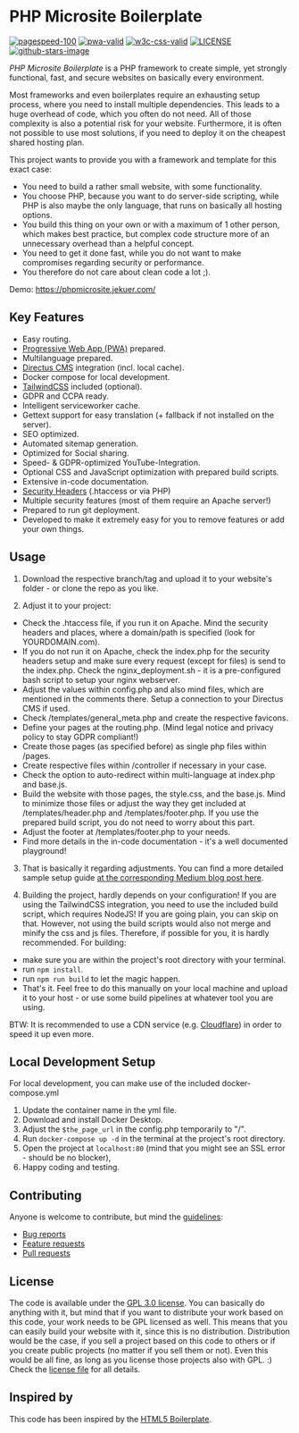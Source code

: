 # PHP Microsite Boilerplate

[![pagespeed-100](https://img.shields.io/badge/Lighthouse%20PageSpeed-100-success.svg)](https://pagespeed.web.dev/report?utm_source=psi&utm_medium=redirect&url=https://phpmicrosite.jekuer.com)
[![pwa-valid](https://img.shields.io/badge/PWA-valid-success.svg)](https://phpmicrosite.jekuer.com/)
[![w3c-css-valid](https://img.shields.io/badge/W3C%20CSS-valid-success.svg)](https://jigsaw.w3.org/css-validator/validator?uri=https%3A%2F%2Fphpmicrosite.jekuer.com%2F&profile=css3svg&usermedium=all)
[![LICENSE](https://img.shields.io/badge/license-GPL%203.0-blue.svg)](https://github.com/jekuer/php-microsite-boilerplate/blob/master/LICENSE.txt)
[![github-stars-image](https://img.shields.io/github/stars/jekuer/php-microsite-boilerplate.svg?label=github%20stars)](https://github.com/jekuer/php-microsite-boilerplate)

_PHP Microsite Boilerplate_ is a PHP framework to create simple, yet strongly functional, fast, and secure websites on basically every environment.

Most frameworks and even boilerplates require an exhausting setup process, where you need to install multiple dependencies. 
This leads to a huge overhead of code, which you often do not need. All of those complexity is also a potential risk for your website. 
Furthermore, it is often not possible to use most solutions, if you need to deploy it on the cheapest shared hosting plan.

This project wants to provide you with a framework and template for this exact case:

* You need to build a rather small website, with some functionality.
* You choose PHP, because you want to do server-side scripting, while PHP is also maybe the only language, that runs on basically all hosting options.
* You build this thing on your own or with a maximum of 1 other person, which makes best practice, but complex code structure more of an unnecessary overhead than a helpful concept.
* You need to get it done fast, while you do not want to make compromises regarding security or performance.
* You therefore do not care about clean code a lot ;).

Demo: <https://phpmicrosite.jekuer.com/>

## Key Features

* Easy routing.
* [Progressive Web App (PWA)](https://web.dev/progressive-web-apps/) prepared.
* Multilanguage prepared.
* [Directus CMS](https://directus.io/) integration (incl. local cache).
* Docker compose for local development.
* [TailwindCSS](https://tailwindcss.com/) included (optional).
* GDPR and CCPA ready.
* Intelligent serviceworker cache.
* Gettext support for easy translation (+ fallback if not installed on the server).
* SEO optimized.
* Automated sitemap generation.
* Optimized for Social sharing.
* Speed- & GDPR-optimized YouTube-Integration.
* Optional CSS and JavaScript optimization with prepared build scripts.
* Extensive in-code documentation.
* [Security Headers](https://securityheaders.com/) (.htaccess or via PHP)
* Multiple security features (most of them require an Apache server!)
* Prepared to run git deployment.
* Developed to make it extremely easy for you to remove features or add your own things.

## Usage

1. Download the respective branch/tag and upload it to your website's folder - or clone the repo as you like.

2. Adjust it to your project: 
  * Check the .htaccess file, if you run it on Apache. Mind the security headers and places, where a domain/path is specified (look for YOURDOMAIN.com). 
  * If you do not run it on Apache, check the index.php for the security headers setup and make sure every request (except for files) is send to the index.php. Check the nginx_deployment.sh - it is a pre-configured bash script to setup your nginx webserver. 
  * Adjust the values within config.php and also mind files, which are mentioned in the comments there. Setup a connection to your Directus CMS if used.
  * Check /templates/general_meta.php and create the respective favicons. 
  * Define your pages at the routing.php. (Mind legal notice and privacy policy to stay GDPR compliant!) 
  * Create those pages (as specified before) as single php files within /pages. 
  * Create respective files within /controller if necessary in your case. 
  * Check the option to auto-redirect within multi-language at index.php and base.js. 
  * Build the website with those pages, the style.css, and the base.js. Mind to minimize those files or adjust the way they get included at /templates/header.php and /templates/footer.php. If you use the prepared build script, you do not need to worry about this part. 
  * Adjust the footer at /templates/footer.php to your needs. 
  * Find more details in the in-code documentation - it's a well documented playground!

3. That is basically it regarding adjustments. You can find a more detailed sample setup guide [at the corresponding Medium blog post here](https://jenskuerschner.medium.com/build-a-kick-ass-php-microsite-in-under-4h-f21b27b904d2).

4. Building the project, hardly depends on your configuration! If you are using the TailwindCSS integration, you need to use the included build script, which requires NodeJS! If you are going plain, you can skip on that. However, not using the build scripts would also not merge and minify the css and js files. Therefore, if possible for you, it is hardly recommended. For building:
  * make sure you are within the project's root directory with your terminal.
  * run `npm install`.
  * run `npm run build` to let the magic happen.
  * That's it. Feel free to do this manually on your local machine and upload it to your host - or use some build pipelines at whatever tool you are using.

BTW: It is recommended to use a CDN service (e.g. [Cloudflare](https://www.cloudflare.com/)) in order to speed it up even more.

## Local Development Setup

For local development, you can make use of the included docker-compose.yml
1. Update the container name in the yml file.
2. Download and install Docker Desktop.
3. Adjust the `$the_page_url` in the config.php temporarily to "/".
4. Run `docker-compose up -d` in the terminal at the project's root directory.
5. Open the project at `localhost:80` (mind that you might see an SSL error - should be no blocker),
6. Happy coding and testing.

## Contributing

Anyone is welcome to contribute, but mind the [guidelines](.github/CONTRIBUTING.md):

* [Bug reports](.github/CONTRIBUTING.md#bugs)
* [Feature requests](.github/CONTRIBUTING.md#features)
* [Pull requests](.github/CONTRIBUTING.md#pull-requests)

## License

The code is available under the [GPL 3.0 license](LICENSE.txt).
You can basically do anything with it, but mind that if you want to distribute your work based on this code, your work needs to be GPL licensed as well.
This means that you can easily build your website with it, since this is no distribution. Distribution would be the case, if you sell a project based on this code to others or if you create public projects (no matter if you sell them or not). Even this would be all fine, as long as you license those projects also with GPL. :)
Check the [license file](LICENSE.txt) for all details.


## Inspired by

This code has been inspired by the [HTML5 Boilerplate](https://github.com/h5bp/html5-boilerplate).
